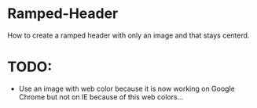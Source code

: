 # Ramped-Header
How to create a ramped header with only an image and that stays centerd.

# TODO:
- Use an image with web color because it is now working on Google Chrome but not on IE because of this web colors...